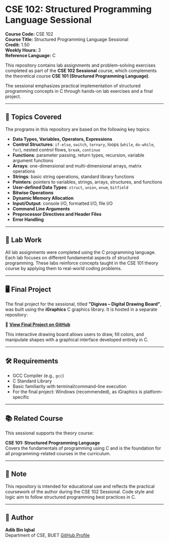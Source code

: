 # CSE 102: Structured Programming Language Sessional

**Course Code:** CSE 102  
**Course Title:** Structured Programming Language Sessional  
**Credit:** 1.50  
**Weekly Hours:** 3  
**Reference Language:** C

This repository contains lab assignments and problem-solving exercises completed as part of the **CSE 102 Sessional** course, which complements the theoretical course **CSE 101 (Structured Programming Language)**.

The sessional emphasizes practical implementation of structured programming concepts in C through hands-on lab exercises and a final project.

---

## 📘 Topics Covered

The programs in this repository are based on the following key topics:

- **Data Types, Variables, Operators, Expressions**
- **Control Structures**: `if-else`, `switch`, `ternary`, loops (`while`, `do-while`, `for`), nested control flows, `break`, `continue`
- **Functions**: parameter passing, return types, recursion, variable argument functions
- **Arrays**: one-dimensional and multi-dimensional arrays, matrix operations
- **Strings**: basic string operations, standard library functions
- **Pointers**: pointers to variables, strings, arrays, structures, and functions
- **User-defined Data Types**: `struct`, `union`, `enum`, `bitfield`
- **Bitwise Operations**
- **Dynamic Memory Allocation**
- **Input/Output**: console I/O, formatted I/O, file I/O
- **Command Line Arguments**
- **Preprocessor Directives and Header Files**
- **Error Handling**

---

## 🧪 Lab Work

All lab assignments were completed using the C programming language. Each lab focuses on different fundamental aspects of structured programming. These labs reinforce concepts taught in the CSE 101 theory course by applying them to real-world coding problems.

---

## 🖥️ Final Project

The final project for the sessional, titled **"Digivas – Digital Drawing Board"**, was built using the **iGraphics** C graphics library. It is hosted in a separate repository:

🔗 **[View Final Project on GitHub](https://github.com/adibbiniqbal/iGraphics-Digital_Drawing_Board-Digivas)**

This interactive drawing board allows users to draw, fill colors, and manipulate shapes with a graphical interface developed entirely in C.

---

## 🛠 Requirements

- GCC Compiler (e.g., `gcc`)
- C Standard Library
- Basic familiarity with terminal/command-line execution
- For the final project: Windows (recommended), as iGraphics is platform-specific

---

## 📚 Related Course

This sessional supports the theory course:

**CSE 101: Structured Programming Language**  
Covers the fundamentals of programming using C and is the foundation for all programming-related courses in the curriculum.

---

## 📌 Note

This repository is intended for educational use and reflects the practical coursework of the author during the CSE 102 Sessional. Code style and logic aim to follow structured programming best practices in C.

---

## 👤 Author

**Adib Bin Iqbal**  
Department of CSE, BUET 
[GitHub Profile](https://github.com/adibbiniqbal)
